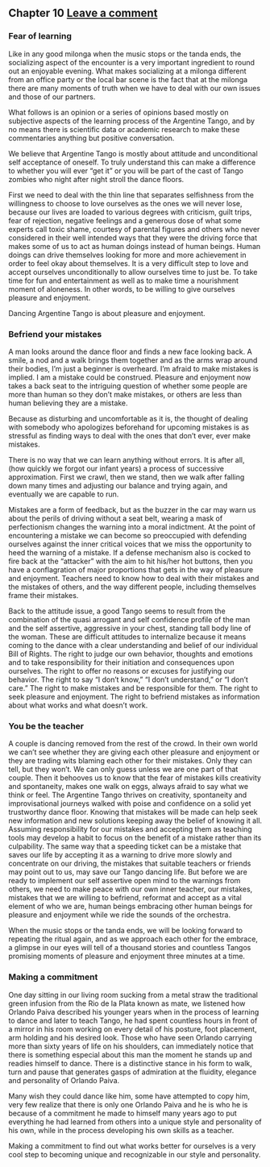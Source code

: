 Chapter 10   [Leave a comment](https://tangoourdance.wordpress.com/2009/01/07/chapter-10/#respond)
--------------------------------------------------------------------------------------------------

### Fear of learning

Like in any good milonga when the music stops or the tanda ends, the socializing aspect of the encounter is a very important ingredient to round out an enjoyable evening. What makes socializing at a milonga different from an office party or the local bar scene is the fact that at the milonga there are many moments of truth when we have to deal with our own issues and those of our partners.

What follows is an opinion or a series of opinions based mostly on subjective aspects of the learning process of the Argentine Tango, and by no means there is scientific data or academic research to make these commentaries anything but positive conversation.

We believe that Argentine Tango is mostly about attitude and unconditional self acceptance of oneself. To truly understand this can make a difference to whether you will ever “get it” or you will be part of the cast of Tango zombies who night after night stroll the dance floors.

First we need to deal with the thin line that separates selfishness from the willingness to choose to love ourselves as the ones we will never lose, because our lives are loaded to various degrees with criticism, guilt trips, fear of rejection, negative feelings and a generous dose of what some experts call toxic shame, courtesy of parental figures and others who never considered in their well intended ways that they were the driving force that makes some of us to act as human doings instead of human beings. Human doings can drive themselves looking for more and more achievement in order to feel okay about themselves. It is a very difficult step to love and accept ourselves unconditionally to allow ourselves time to just be. To take time for fun and entertainment as well as to make time a nourishment moment of aloneness. In other words, to be willing to give ourselves pleasure and enjoyment.

Dancing Argentine Tango is about pleasure and enjoyment.

### Befriend your mistakes

A man looks around the dance floor and finds a new face looking back. A smile, a nod and a walk brings them together and as the arms wrap around their bodies, I’m just a beginner is overheard. I’m afraid to make mistakes is implied. I am a mistake could be construed. Pleasure and enjoyment now takes a back seat to the intriguing question of whether some people are more than human so they don’t make mistakes, or others are less than human believing they are a mistake.

Because as disturbing and uncomfortable as it is, the thought of dealing with somebody who apologizes beforehand for upcoming mistakes is as stressful as finding ways to deal with the ones that don’t ever, ever make mistakes.

There is no way that we can learn anything without errors. It is after all, (how quickly we forgot our infant years) a process of successive approximation. First we crawl, then we stand, then we walk after falling down many times and adjusting our balance and trying again, and eventually we are capable to run.

Mistakes are a form of feedback, but as the buzzer in the car may warn us about the perils of driving without a seat belt, wearing a mask of perfectionism changes the warning into a moral indictment. At the point of encountering a mistake we can become so preoccupied with defending ourselves against the inner critical voices that we miss the opportunity to heed the warning of a mistake. If a defense mechanism also is cocked to fire back at the “attacker” with the aim to hit his/her hot buttons, then you have a conflagration of major proportions that gets in the way of pleasure and enjoyment. Teachers need to know how to deal with their mistakes and the mistakes of others, and the way different people, including themselves frame their mistakes.

Back to the attitude issue, a good Tango seems to result from the combination of the quasi arrogant and self confidence profile of the man and the self assertive, aggressive in your chest, standing tall body line of the woman. These are difficult attitudes to internalize because it means coming to the dance with a clear understanding and belief of our individual Bill of Rights. The right to judge our own behavior, thoughts and emotions and to take responsibility for their initiation and consequences upon ourselves. The right to offer no reasons or excuses for justifying our behavior. The right to say “I don’t know,” “I don’t understand,” or “I don’t care.” The right to make mistakes and be responsible for them. The right to seek pleasure and enjoyment. The right to befriend mistakes as information about what works and what doesn’t work.

### You be the teacher

A couple is dancing removed from the rest of the crowd. In their own world we can’t see whether they are giving each other pleasure and enjoyment or they are trading wits blaming each other for their mistakes. Only they can tell, but they won’t. We can only guess unless we are one part of that couple. Then it behooves us to know that the fear of mistakes kills creativity and spontaneity, makes one walk on eggs, always afraid to say what we think or feel. The Argentine Tango thrives on creativity, spontaneity and improvisational journeys walked with poise and confidence on a solid yet trustworthy dance floor. Knowing that mistakes will be made can help seek new information and new solutions keeping away the belief of knowing it all. Assuming responsibility for our mistakes and accepting them as teaching tools may develop a habit to focus on the benefit of a mistake rather than its culpability. The same way that a speeding ticket can be a mistake that saves our life by accepting it as a warning to drive more slowly and concentrate on our driving, the mistakes that suitable teachers or friends may point out to us, may save our Tango dancing life. But before we are ready to implement our self assertive open mind to the warnings from others, we need to make peace with our own inner teacher, our mistakes, mistakes that we are willing to befriend, reformat and accept as a vital element of who we are, human beings embracing other human beings for pleasure and enjoyment while we ride the sounds of the orchestra.

When the music stops or the tanda ends, we will be looking forward to repeating the ritual again, and as we approach each other for the embrace, a glimpse in our eyes will tell of a thousand stories and countless Tangos promising moments of pleasure and enjoyment three minutes at a time.

### Making a commitment

One day sitting in our living room sucking from a metal straw the traditional green infusion from the Rio de la Plata known as mate, we listened how Orlando Paiva described his younger years when in the process of learning to dance and later to teach Tango, he had spent countless hours in front of a mirror in his room working on every detail of his posture, foot placement, arm holding and his desired look. Those who have seen Orlando carrying more than sixty years of life on his shoulders, can immediately notice that there is something especial about this man the moment he stands up and readies himself to dance. There is a distinctive stance in his form to walk, turn and pause that generates gasps of admiration at the fluidity, elegance and personality of Orlando Paiva.

Many wish they could dance like him, some have attempted to copy him, very few realize that there is only one Orlando Paiva and he is who he is because of a commitment he made to himself many years ago to put everything he had learned from others into a unique style and personality of his own, while in the process developing his own skills as a teacher.

Making a commitment to find out what works better for ourselves is a very cool step to becoming unique and recognizable in our style and personality.
